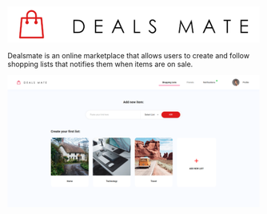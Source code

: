 ![logo](./docs/img/logo.png)

Dealsmate is an online marketplace that allows users to create and follow shopping lists that notifies them when items are on sale.

![dashboard](./docs/img/dashboard.png)
